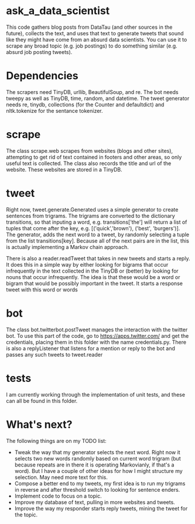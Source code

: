 # ask_a_data_scientist

This code gathers blog posts from DataTau (and other sources in the future), collects the text, and uses that text to generate tweets that sound like they might have come from an absurd data scientists. You can use it to scrape any broad topic (e.g. job postings) to do something similar (e.g. absurd job posting tweets).

# Dependencies
The scrapers need TinyDB, urllib, BeautifulSoup, and re. The bot needs tweepy as well as TinyDB, time, random, and datetime. The tweet generator needs re, tinydb, collections (for the Counter and defaultdict) and nltk.tokenize for the sentance tokenizer.

# scrape
The class scrape.web scrapes from websites (blogs and other sites), attempting to get rid of text contained in footers and other areas, so only useful text is collected. The class also records the title and url of the website. These websites are stored in a TinyDB.

# tweet
Right now, tweet.generate.Generated uses a simple generator to create sentences from trigrams. The trigrams are converted to the dictionary transitions, so that inputing a word, e.g. transitions['the'] will return a list of tuples that
come after the key, e.g. [('quick','brown'), ('best', 'burgers')]. The generator, adds the next word to a tweet, by randomly selecting a tuple from the list transitions[key]. Because all of the next pairs are in the list, this is actually implementing a Markov chain approach.

There is also a reader.readTweet that takes in new tweets and starts a reply. It does this in a simple way by either looking for bigrams that occur infrequently in the text collected in the TinyDB or (better) by looking for nouns that occur infrequently. The idea is that these would be a word or bigram that would be
possibly important in the tweet. It starts a response tweet with this word or words

# bot
The class bot.twitterbot.postTweet manages the interaction with the twitter bot. To use this part of the code, go to https://apps.twitter.com/ and get the credentials, placing them in this folder with the name credentials.py. There is also a replyListener that listens for a mention or reply to the bot and passes
any such tweets to tweet.reader

# tests
I am currently working through the implementation of unit tests, and these can all be found in this folder.

# What's next?
The following things are on my TODO list:
* Tweak the way that my generator selects the next word. Right now it selects two new words randomly based on
  current word trigram (but because repeats are in there it is operating Markovianly, if that's a word). But
  I have a couple of other ideas for how I might structure my selection. May need more text for this.
* Compose a better end to my tweets, my first idea is to run my trigrams in reverse and after threshold
  switch to looking for sentence enders.
* Implement code to focus on a topic.
* Improve my database of text, pulling in more websites and tweets.
* Improve the way my responder starts reply tweets, mining the tweet for the topic.
